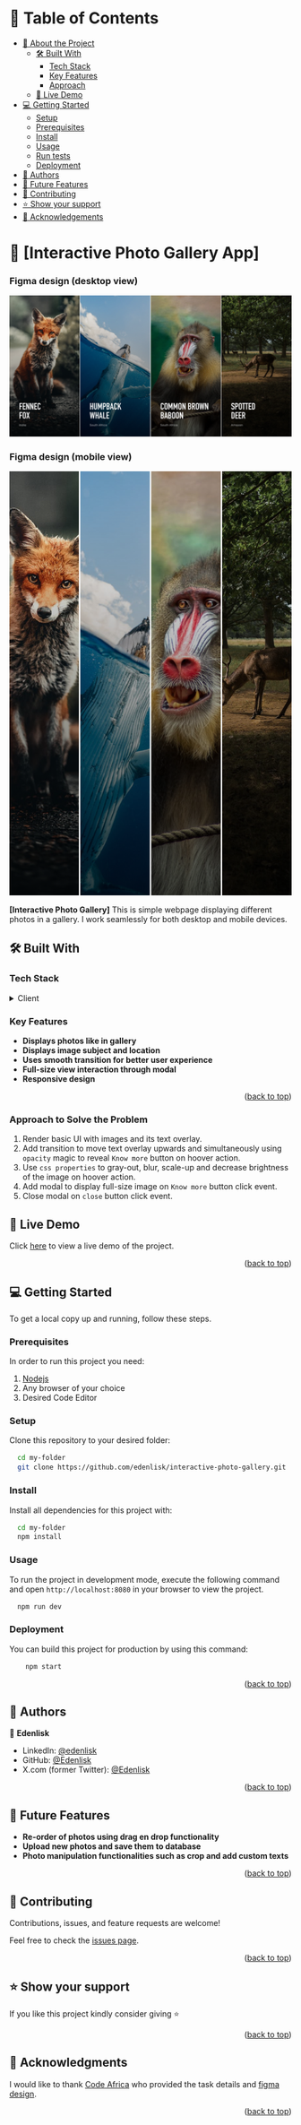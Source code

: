 
# 📗 Table of Contents

- [📖 About the Project](#about-project)
    - [🛠 Built With](#built-with)
        - [Tech Stack](#tech-stack)
        - [Key Features](#key-features)
        - [Approach](#approach)
    - [🚀 Live Demo](#live-demo)
- [💻 Getting Started](#getting-started)
    - [Setup](#setup)
    - [Prerequisites](#prerequisites)
    - [Install](#install)
    - [Usage](#usage)
    - [Run tests](#run-tests)
    - [Deployment](#triangular_flag_on_post-deployment)
- [👥 Authors](#authors)
- [🔭 Future Features](#future-features)
- [🤝 Contributing](#contributing)
- [⭐️ Show your support](#support)
- [🙏 Acknowledgements](#acknowledgements)


# 📖 [Interactive Photo Gallery App] <a name="about-project"></a>

### Figma design (desktop view)
![Figma design](./src/assets/images/figma-design-desktop.png)

### Figma design (mobile view)
![Figma design](./src/assets/images/figma-design-mobile.png)

**[Interactive Photo Gallery]**  This is simple webpage displaying different photos in a gallery. I work seamlessly for both desktop and mobile devices.
## 🛠 Built With <a name="built-with"></a>

### Tech Stack <a name="tech-stack"></a>

<details>
  <summary>Client</summary>
  <ul>
    <li><a href="https://developer.mozilla.org/en-US/docs/Web/JavaScript">Javascript</a></li>
    <li><a href="https://developer.mozilla.org/en-US/docs/Web/HTML">HTML</a></li>
    <li><a href="https://developer.mozilla.org/en-US/docs/Web/CSS">Plain CSS</a></li>
    <li><a href="https://webpack.js.org/">Webpack</a></li>
  </ul>
</details>


### Key Features <a name="key-features"></a>

- **Displays photos like in gallery**
- **Displays image subject and location**
- **Uses smooth transition for better user experience**
- **Full-size view interaction through modal**
- **Responsive design**


<p align="right">(<a href="#readme-top">back to top</a>)</p>


### Approach to Solve the Problem <a name="approach"></a>

1. Render basic UI with images and its text overlay.
2. Add transition to move text overlay upwards and simultaneously using `opacity` magic to reveal `Know more` button on hoover action.
3. Use `css properties` to gray-out, blur, scale-up and decrease brightness of the image on hoover action.
4. Add modal to display full-size image on `Know more` button click event.
5. Close modal on `close` button click event.


## 🚀 Live Demo <a name="live-demo"></a>
Click [here](https://interactive-photo-gallery-khaki.vercel.app/) to view a live demo of the project.


<p align="right">(<a href="#readme-top">back to top</a>)</p>


## 💻 Getting Started <a name="getting-started"></a>


To get a local copy up and running, follow these steps.

### Prerequisites

In order to run this project you need:

1. [Nodejs](https://nodejs.org/en)
2. Any browser of your choice
3. Desired Code Editor


### Setup

Clone this repository to your desired folder:

```sh
  cd my-folder
  git clone https://github.com/edenlisk/interactive-photo-gallery.git
```

### Install

Install all dependencies for this project with:

```sh
  cd my-folder
  npm install
```
### Usage

To run the project in development mode, execute the following command and open `http://localhost:8080` in your browser to view the project.

```sh
  npm run dev
```


### Deployment

You can build this project for production by using this command:

```sh
    npm start
```

<p align="right">(<a href="#readme-top">back to top</a>)</p>

## 👥 Authors <a name="authors"></a>

👤 **Edenlisk**

- LinkedIn: [@edenlisk](https://www.linkedin.com/in/nsanzimfura-enock-nkumbuyedeni/)
- GitHub: [@Edenlisk](https://github.com/edenlisk)
- X.com (former Twitter): [@Edenlisk](https://twitter.com/nkumbuyedeni)



<p align="right">(<a href="#readme-top">back to top</a>)</p>


## 🔭 Future Features <a name="future-features"></a>

[comment]: <> (> Describe 1 - 3 features you will add to the project.)

- **Re-order of photos using drag en drop functionality**
- **Upload new photos and save them to database**
- **Photo manipulation functionalities such as crop and add custom texts**

<p align="right">(<a href="#readme-top">back to top</a>)</p>


## 🤝 Contributing <a name="contributing"></a>

Contributions, issues, and feature requests are welcome!

Feel free to check the [issues page](https://github.com/edenlisk/interactive-photo-gallery/issues).

<p align="right">(<a href="#readme-top">back to top</a>)</p>


## ⭐️ Show your support <a name="support"></a>

[comment]: <> (> Write a message to encourage readers to support your project)

If you like this project kindly consider giving ⭐

<p align="right">(<a href="#readme-top">back to top</a>)</p>

## 🙏 Acknowledgments <a name="acknowledgements"></a>

[comment]: <> (> Give credit to everyone who inspired your codebase.)

I would like to thank [Code Africa](https://www.codeafrica.co/) who provided the task details and [figma design](https://www.figma.com/design/XF6xlvvHBv12WFveDjVoso/COA-Take-home-Challenge?node-id=1-482&t=YPq0HtowQthKPEw2-0).

<p align="right">(<a href="#readme-top">back to top</a>)</p>
